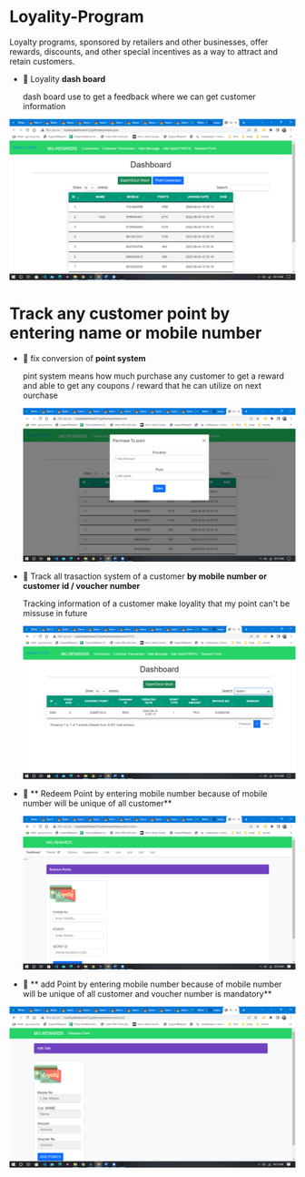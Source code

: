 # Loyality-Program
Loyalty programs, sponsored by retailers and other businesses, offer rewards, discounts, and other special incentives as a way to attract and retain customers.

- 🌱 Loyality **dash board**

  <p>dash board use to get a feedback where we can get customer information</p>
  
<img src="https://github.com/sanjayengineer121/Loyality-Program/blob/main/static/img/Screenshot%20(511).png">

<h1>Track any customer point by entering name or mobile number </h1>

- 🌱 fix conversion of **point system**

  <p> pint system means how much purchase any customer to get a reward and able to get any coupons / reward that he can utilize on next ourchase</p>

  <img src="https://github.com/sanjayengineer121/Loyality-Program/blob/main/static/img/Screenshot%20(512).png">
  
- 🌱 Track all trasaction system of a customer **by mobile number or customer id / voucher number**

  <p>Tracking information of a customer make loyality that my point can't be missuse in future </p>
  
  <img src="https://github.com/sanjayengineer121/Loyality-Program/blob/main/static/img/Screenshot%20(514).png">
  
- 🌱 ** Redeem Point by entering mobile number because of mobile number will be unique of all customer**

  <img src="https://github.com/sanjayengineer121/Loyality-Program/blob/main/static/img/Screenshot%20(516).png">

- 🌱 ** add Point by entering mobile number because of mobile number will be unique of all customer and voucher number is mandatory**

<img src="https://github.com/sanjayengineer121/Loyality-Program/blob/main/static/img/Screenshot%20(515).png">
